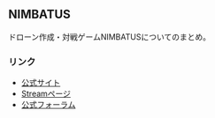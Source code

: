 ## NIMBATUS

ドローン作成・対戦ゲームNIMBATUSについてのまとめ。

### リンク

- [公式サイト](https://www.nimbatus.ch/)
- [Streamページ](https://store.steampowered.com/app/383840/Nimbatus__The_Space_Drone_Constructor/)
- [公式フォーラム](https://strayfawnstudio.com/community/)

